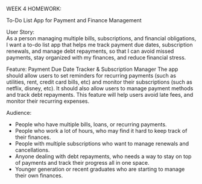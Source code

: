 WEEK 4 HOMEWORK:

To-Do List App for Payment and Finance Management

User Story:  
As a person managing multiple bills, subscriptions, and financial obligations, I want a to-do list app that helps me track payment due dates, subscription renewals, and manage debt repayments, so that I can avoid missed payments, stay organized with my finances, and reduce financial stress.


Feature: 
Payment Due Date Tracker & Subscription Manager
The app should allow users to set reminders for recurring payments (such as utilities, rent, credit card bills, etc) and monitor their subscriptions (such as netflix, disney, etc). It should also allow users to manage payment methods and track debt repayments. This feature will help users avoid late fees, and monitor their recurring expenses.


Audience: 
- People who have multiple bills, loans, or recurring payments.
- People who work a lot of hours, who may find it hard to keep track of their finances.
- People with multiple subscriptions who want to manage renewals and cancellations.
- Anyone dealing with debt repayments, who needs a way to stay on top of payments and track their progress all in one space.
- Younger generation or recent graduates who are starting to manage their own finances.

